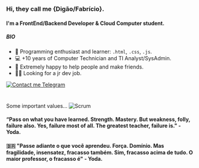 
### Hi, they call me {Digão/Fabrício}. 

#### I'm a FrontEnd/Backend Developer & Cloud Computer student.

##### BIO
- 🌱 Programming enthusiast and learner: `.html`, `.css`, `.js`.
- 💻 +10 years of Computer Technician and TI Analyst/SysAdmin.
- 🤝 Extremely happy to help people and make friends.
- 🙋‍♂️ Looking for a jr dev job. 

[![Contact me Telegram](https://img.shields.io/badge/Contact%20me-Telegram-blue.svg)](https://t.me/fabrjcio)

#
Some important values...
![Scrum](https://github.com/fadetobash/fadetobash/blob/main/images/ScrumValues-1000_edited.png?raw=true) 

#### “Pass on what you have learned. Strength. Mastery. But weakness, folly, failure also. Yes, failure most of all. The greatest teacher, failure is." - Yoda.

#### :brazil: "Passe adiante o que você aprendeu. Força. Domínio. Mas fragilidade, insensatez, fracasso também. Sim, fracasso acima de tudo. O maior professor, o fracasso é" - Yoda. 
